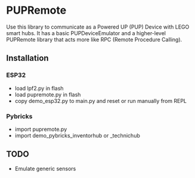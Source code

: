 # PUPRemote

Use this library to communicate as a Powered UP (PUP) Device with LEGO smart hubs. It has a basic PUPDeviceEmulator and a higher-level PUPRemote library that acts more like RPC (Remote Procedure Calling).

## Installation 

### ESP32

- load lpf2.py in flash
- load pupremote.py in flash
- copy demo_esp32.py to main.py and reset or run manually from REPL

### Pybricks

- import pupremote.py
- import demo_pybricks_inventorhub or _technichub

## TODO
- Emulate generic sensors